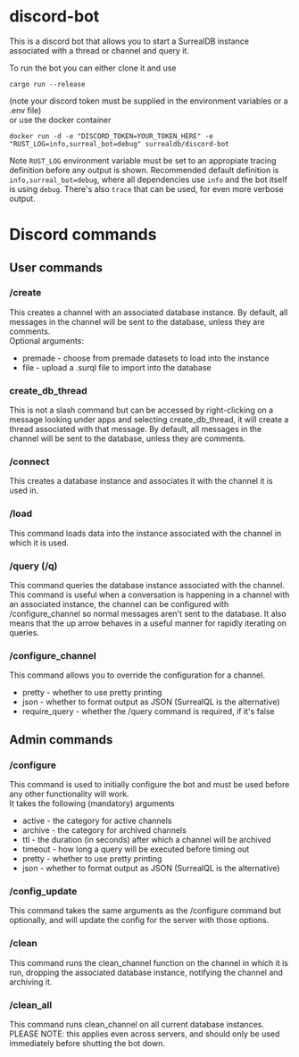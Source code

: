 # discord-bot

This is a discord bot that allows you to start a SurrealDB instance associated with a thread or channel and query it.

To run the bot you can either clone it and use
```
cargo run --release
```
(note your discord token must be supplied in the environment variables or a .env file) \
or use the docker container 
```
docker run -d -e "DISCORD_TOKEN=YOUR_TOKEN_HERE" -e "RUST_LOG=info,surreal_bot=debug" surrealdb/discord-bot
```

Note `RUST_LOG` environment variable must be set to an appropiate tracing definition before any output is shown.
Recommended default definition is `info,surreal_bot=debug`, where all dependencies use `info` and the bot itself is using `debug`.
There's also `trace` that can be used, for even more verbose output.

# Discord commands

## User commands

### /create
This creates a channel with an associated database instance. By default, all messages in the channel will be sent to the database, unless they are comments. \
Optional arguments:
- premade - choose from premade datasets to load into the instance
- file - upload a .surql file to import into the database

### create_db_thread
This is not a slash command but can be accessed by right-clicking on a message looking under apps and selecting create_db_thread, it will create a thread associated with that message. By default, all messages in the channel will be sent to the database, unless they are comments.

### /connect
This creates a database instance and associates it with the channel it is used in.

### /load
This command loads data into the instance associated with the channel in which it is used.

### /query (/q)
This command queries the database instance associated with the channel. This command is useful when a conversation is happening in a channel with an associated instance, the channel can be configured with /configure_channel so normal messages aren't sent to the database. It also means that the up arrow behaves in a useful manner for rapidly iterating on queries.

### /configure_channel
This command allows you to override the configuration for a channel.
- pretty - whether to use pretty printing
- json - whether to format output as JSON (SurrealQL is the alternative)
- require_query - whether the /query command is required, if it's false 

## Admin commands

### /configure
This command is used to initially configure the bot and must be used before any other functionality will work. \
It takes the following (mandatory) arguments
- active - the category for active channels
- archive - the category for archived channels
- ttl - the duration (in seconds) after which a channel will be archived
- timeout - how long a query will be executed before timing out
- pretty - whether to use pretty printing
- json - whether to format output as JSON (SurrealQL is the alternative)

### /config_update
This command takes the same arguments as the /configure command but optionally, and will update the config for the server with those options.

### /clean
This command runs the clean_channel function on the channel in which it is run, dropping the associated database instance, notifying the channel and archiving it.

### /clean_all
This command runs clean_channel on all current database instances.
PLEASE NOTE: this applies even across servers, and should only be used immediately before shutting the bot down.
